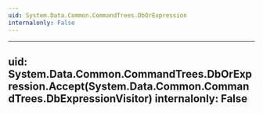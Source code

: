 ```yaml
---
uid: System.Data.Common.CommandTrees.DbOrExpression
internalonly: False
---
```


---
uid: System.Data.Common.CommandTrees.DbOrExpression.Accept(System.Data.Common.CommandTrees.DbExpressionVisitor)
internalonly: False
---
